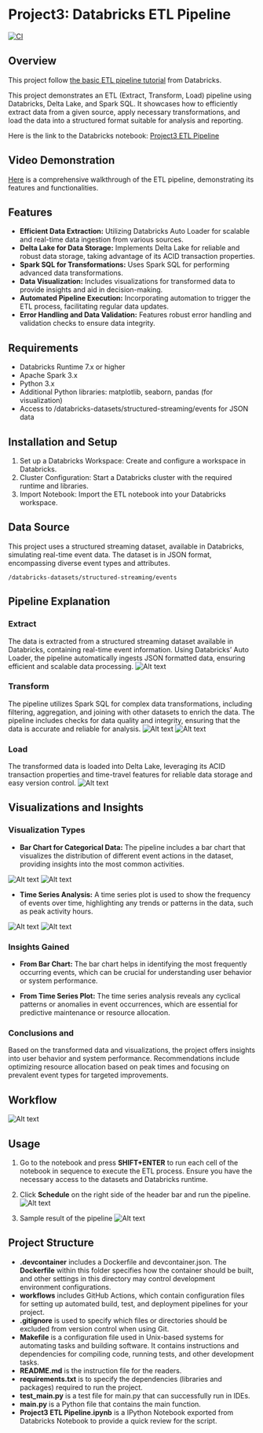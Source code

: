 # Project3: Databricks ETL Pipeline
[![CI](https://github.com/Jingzhi-cyber/jz422-IDS706-Individual-Project3/actions/workflows/cicd.yml/badge.svg)](https://github.com/Jingzhi-cyber/jz422-IDS706-Individual-Project3/actions/workflows/cicd.yml)

## Overview
This project follow [the basic ETL pipeline tutorial](https://docs.databricks.com/en/getting-started/etl-quick-start.html#) from Databricks.

This project demonstrates an ETL (Extract, Transform, Load) pipeline using Databricks, Delta Lake, and Spark SQL. It showcases how to efficiently extract data from a given source, apply necessary transformations, and load the data into a structured format suitable for analysis and reporting.

Here is the link to the Databricks notebook: [Project3 ETL Pipeline](https://adb-636253859913156.16.azuredatabricks.net/?o=636253859913156#notebook/3939950992228784)

## Video Demonstration
[Here](https://youtu.be/5dpJrHdmKbQ) is a comprehensive walkthrough of the ETL pipeline, demonstrating its features and functionalities.

## Features
- **Efficient Data Extraction:** Utilizing Databricks Auto Loader for scalable and real-time data ingestion from various sources.
- **Delta Lake for Data Storage:** Implements Delta Lake for reliable and robust data storage, taking advantage of its ACID transaction properties.
- **Spark SQL for Transformations:** Uses Spark SQL for performing advanced data transformations.
- **Data Visualization:** Includes visualizations for transformed data to provide insights and aid in decision-making.
- **Automated Pipeline Execution:** Incorporating automation to trigger the ETL process, facilitating regular data updates.
- **Error Handling and Data Validation:** Features robust error handling and validation checks to ensure data integrity.


## Requirements
- Databricks Runtime 7.x or higher
- Apache Spark 3.x
- Python 3.x
- Additional Python libraries: matplotlib, seaborn, pandas (for visualization)
- Access to /databricks-datasets/structured-streaming/events for JSON data

## Installation and Setup
1. Set up a Databricks Workspace: Create and configure a workspace in Databricks.
2. Cluster Configuration: Start a Databricks cluster with the required runtime and libraries.
3. Import Notebook: Import the ETL notebook into your Databricks workspace.

## Data Source
This project uses a structured streaming dataset, available in Databricks, simulating real-time event data. The dataset is in JSON format, encompassing diverse event types and attributes.

`/databricks-datasets/structured-streaming/events`

## Pipeline Explanation
### Extract
The data is extracted from a structured streaming dataset available in Databricks, containing real-time event information. Using Databricks’ Auto Loader, the pipeline automatically ingests JSON formatted data, ensuring efficient and scalable data processing.
![Alt text](images/extract.png)

### Transform
The pipeline utilizes Spark SQL for complex data transformations, including filtering, aggregation, and joining with other datasets to enrich the data. The pipeline includes checks for data quality and integrity, ensuring that the data is accurate and reliable for analysis.
![Alt text](images/trans.png)
![Alt text](images/validation.png)

### Load
The transformed data is loaded into Delta Lake, leveraging its ACID transaction properties and time-travel features for reliable data storage and easy version control.
![Alt text](images/load.png)


## Visualizations and Insights

### Visualization Types
- **Bar Chart for Categorical Data:** The pipeline includes a bar chart that visualizes the distribution of different event actions in the dataset, providing insights into the most common activities.

![Alt text](images/bar.png)
![Alt text](images/bar_pic.png)

- **Time Series Analysis:** A time series plot is used to show the frequency of events over time, highlighting any trends or patterns in the data, such as peak activity hours.

![Alt text](images/series.png)
![Alt text](images/series_pic.png)


### Insights Gained
- **From Bar Chart:** The bar chart helps in identifying the most frequently occurring events, which can be crucial for understanding user behavior or system performance.

- **From Time Series Plot:** The time series analysis reveals any cyclical patterns or anomalies in event occurrences, which are essential for predictive maintenance or resource allocation.

### Conclusions and 
Based on the transformed data and visualizations, the project offers insights into user behavior and system performance. Recommendations include optimizing resource allocation based on peak times and focusing on prevalent event types for targeted improvements.

## Workflow
![Alt text](images/workflow.png)


## Usage
1. Go to the notebook and  press **SHIFT+ENTER** to run each cell of the notebook in sequence to execute the ETL process. Ensure you have the necessary access to the datasets and Databricks runtime.

2. Click **Schedule** on the right side of the header bar and run the pipeline.
![Alt text](images/schedule.png)

3. Sample result of the pipeline
![Alt text](images/result.png)

## Project Structure
- **.devcontainer** includes a Dockerfile and devcontainer.json. The **Dockerfile** within this folder specifies how the container should be built, and other settings in this directory may control development environment configurations.
- **workflows** includes GitHub Actions, which contain configuration files for setting up automated build, test, and deployment pipelines for your project.
- **.gitignore** is used to specify which files or directories should be excluded from version control when using Git.
- **Makefile** is a configuration file used in Unix-based systems for automating tasks and building software. It contains instructions and dependencies for compiling code, running tests, and other development tasks.
- **README.md** is the instruction file for the readers.
- **requirements.txt** is to specify the dependencies (libraries and packages) required to run the project.
- **test_main.py** is a test file for main.py that can successfully run in IDEs.
- **main.py** is a Python file that contains the main function.
- **Project3 ETL Pipeline.ipynb** is a IPython Notebook exported from Databricks Notebook to provide a quick review for the script.

